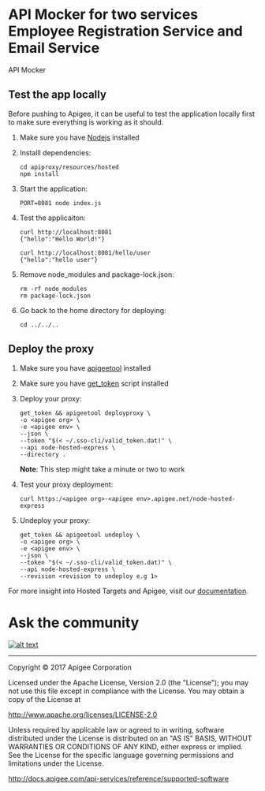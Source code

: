 # API Mocker for two services Employee Registration Service and Email Service

API Mocker

## Test the app locally
  Before pushing to Apigee, it can be useful to test the application locally first to make sure everything is working as it should.

  1. Make sure you have [Nodejs](https://nodejs.org/en/download/) installed
  2. Installl dependencies:

      ```
      cd apiproxy/resources/hosted
      npm install
      ```

  3. Start the application:

      ```
      PORT=8081 node index.js
      ```

  4. Test the applicaiton:

      ```
      curl http://localhost:8081
      {"hello":"Hello World!"}

      curl http://localhost:8081/hello/user
      {"hello":"hello user"}
      ```

  5. Remove node_modules and package-lock.json:

      ```
      rm -rf node_modules
      rm package-lock.json
      ```

  6. Go back to the home directory for deploying:

      ```
      cd ../../..
      ```

## Deploy the proxy
  1. Make sure you have [apigeetool](https://github.com/apigee/apigeetool-node) installed
  2. Make sure you have [get_token](https://apidocs.apigee.com/api-reference/content/using-oauth2-security-apigee-edge-management-api) script installed
  3. Deploy your proxy:

      ```
      get_token && apigeetool deployproxy \
      -o <apigee org> \
      -e <apigee env> \
      --json \
      --token "$(< ~/.sso-cli/valid_token.dat)" \
      --api node-hosted-express \
      --directory .
      ```
      **Note**: This step might take a minute or two to work

  4. Test your proxy deployment:

      ```
      curl https:/<apigee org>-<apigee env>.apigee.net/node-hosted-express
      ```

  5. Undeploy your proxy:

      ```
      get_token && apigeetool undeploy \
      -o <apigee org> \
      -e <apigee env> \
      --json \
      --token "$(< ~/.sso-cli/valid_token.dat)" \
      --api node-hosted-express \
      --revision <revision to undeploy e.g 1>
      ```

  For more insight into Hosted Targets and Apigee, visit our [documentation](https://docs.apigee.com/api-platform/hosted-targets/hosted-targets-overview.html).

# Ask the community

[![alt text](../../../images/apigee-community.png "Apigee Community is a great place to ask questions and find answers about developing API proxies. ")](https://community.apigee.com?via=github)

---

Copyright © 2017 Apigee Corporation

Licensed under the Apache License, Version 2.0 (the "License"); you may not use
this file except in compliance with the License. You may obtain a copy
of the License at

http://www.apache.org/licenses/LICENSE-2.0

Unless required by applicable law or agreed to in writing, software
distributed under the License is distributed on an "AS IS" BASIS,
WITHOUT WARRANTIES OR CONDITIONS OF ANY KIND, either express or implied.
See the License for the specific language governing permissions and
limitations under the License.

http://docs.apigee.com/api-services/reference/supported-software
